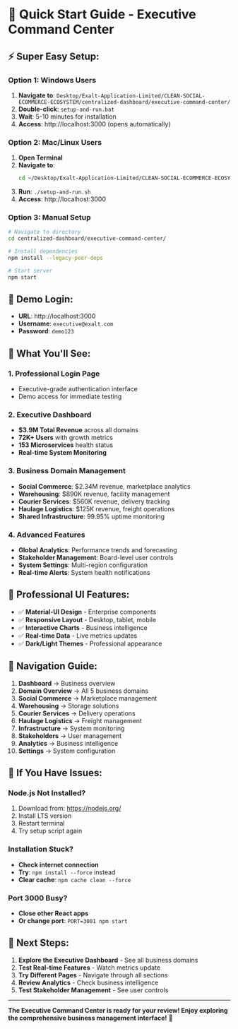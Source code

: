 # 🚀 Quick Start Guide - Executive Command Center

## ⚡ **Super Easy Setup:**

### **Option 1: Windows Users**
1. **Navigate to**: `Desktop/Exalt-Application-Limited/CLEAN-SOCIAL-ECOMMERCE-ECOSYSTEM/centralized-dashboard/executive-command-center/`
2. **Double-click**: `setup-and-run.bat`
3. **Wait**: 5-10 minutes for installation
4. **Access**: http://localhost:3000 (opens automatically)

### **Option 2: Mac/Linux Users**  
1. **Open Terminal**
2. **Navigate to**: 
   ```bash
   cd ~/Desktop/Exalt-Application-Limited/CLEAN-SOCIAL-ECOMMERCE-ECOSYSTEM/centralized-dashboard/executive-command-center/
   ```
3. **Run**: `./setup-and-run.sh`
4. **Access**: http://localhost:3000

### **Option 3: Manual Setup**
```bash
# Navigate to directory
cd centralized-dashboard/executive-command-center/

# Install dependencies
npm install --legacy-peer-deps

# Start server
npm start
```

## 🔑 **Demo Login:**
- **URL**: http://localhost:3000
- **Username**: `executive@exalt.com`
- **Password**: `demo123`

## 🎯 **What You'll See:**

### **1. Professional Login Page**
- Executive-grade authentication interface
- Demo access for immediate testing

### **2. Executive Dashboard**
- **$3.9M Total Revenue** across all domains
- **72K+ Users** with growth metrics
- **153 Microservices** health status
- **Real-time System Monitoring**

### **3. Business Domain Management**
- **Social Commerce**: $2.34M revenue, marketplace analytics
- **Warehousing**: $890K revenue, facility management
- **Courier Services**: $560K revenue, delivery tracking
- **Haulage Logistics**: $125K revenue, freight operations
- **Shared Infrastructure**: 99.95% uptime monitoring

### **4. Advanced Features**
- **Global Analytics**: Performance trends and forecasting
- **Stakeholder Management**: Board-level user controls
- **System Settings**: Multi-region configuration
- **Real-time Alerts**: System health notifications

## 🎨 **Professional UI Features:**
- ✅ **Material-UI Design** - Enterprise components
- ✅ **Responsive Layout** - Desktop, tablet, mobile
- ✅ **Interactive Charts** - Business intelligence
- ✅ **Real-time Data** - Live metrics updates
- ✅ **Dark/Light Themes** - Professional appearance

## 💼 **Navigation Guide:**
1. **Dashboard** → Business overview
2. **Domain Overview** → All 5 business domains
3. **Social Commerce** → Marketplace management
4. **Warehousing** → Storage solutions
5. **Courier Services** → Delivery operations
6. **Haulage Logistics** → Freight management
7. **Infrastructure** → System monitoring
8. **Stakeholders** → User management
9. **Analytics** → Business intelligence
10. **Settings** → System configuration

## 🔧 **If You Have Issues:**

### **Node.js Not Installed?**
1. Download from: https://nodejs.org/
2. Install LTS version
3. Restart terminal
4. Try setup script again

### **Installation Stuck?**
- **Check internet connection**
- **Try**: `npm install --force` instead
- **Clear cache**: `npm cache clean --force`

### **Port 3000 Busy?**
- **Close other React apps**
- **Or change port**: `PORT=3001 npm start`

## 🎯 **Next Steps:**
1. **Explore the Executive Dashboard** - See all business domains
2. **Test Real-time Features** - Watch metrics update
3. **Try Different Pages** - Navigate through all sections
4. **Review Analytics** - Check business intelligence
5. **Test Stakeholder Management** - See user controls

---

**The Executive Command Center is ready for your review! Enjoy exploring the comprehensive business management interface!** 🚀